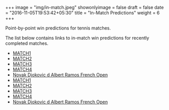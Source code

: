 +++
image = "img/in-match.jpeg"
showonlyimage = false
draft = false
date = "2016-11-05T19:53:42+05:30"
title = "In-Match Predictions"
weight = 6
+++

Point-by-point win predictions for tennis matches.

<!--more-->


The list below contains links to in-match win predictions for recently completed matches.

<ul>
<li><a href="/match1/">MATCH1</a></li>
<li><a href="/match2/">MATCH2</a></li>
<li><a href="/match3/">MATCH3</a></li>
<li><a href="/match4/">MATCH4</a></li>
<li><a href="/match5/">Novak Djokovic d Albert Ramos French Open</a></li>
<li><a href="/match6/">MATCH1</a></li>
<li><a href="/match7/">MATCH2</a></li>
<li><a href="/match8/">MATCH3</a></li>
<li><a href="/match9/">MATCH4</a></li>
<li><a href="/match10/">Novak Djokovic d Albert Ramos French Open</a></li>
</ul>
